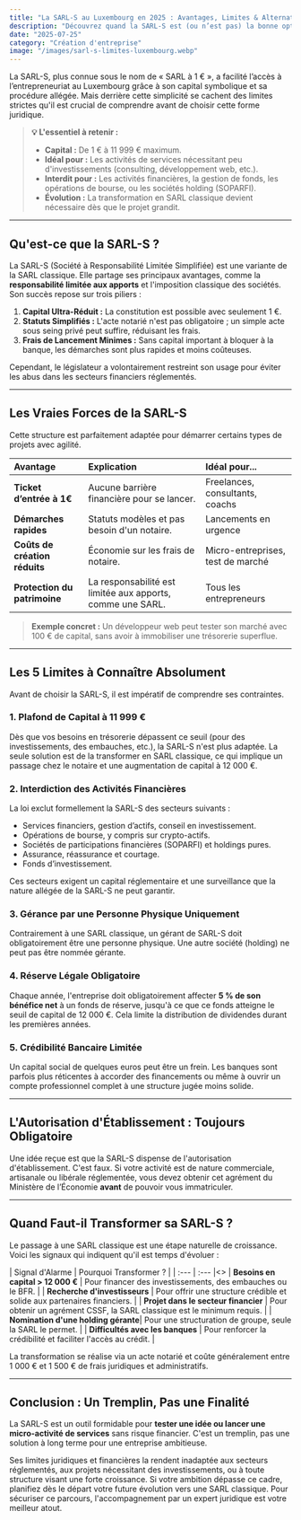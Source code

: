 ```yaml
---
title: "La SARL-S au Luxembourg en 2025 : Avantages, Limites & Alternatives"
description: "Découvrez quand la SARL-S est (ou n’est pas) la bonne option : petits services, pas de capital… mais exclue des activités financières. Nos juristes vous guident."
date: "2025-07-25"
category: "Création d'entreprise"
image: "/images/sarl-s-limites-luxembourg.webp"
---
```


La SARL-S, plus connue sous le nom de « SARL à 1 € », a facilité l’accès à l’entrepreneuriat au Luxembourg grâce à son capital symbolique et sa procédure allégée. Mais derrière cette simplicité se cachent des limites strictes qu'il est crucial de comprendre avant de choisir cette forme juridique.

> **💡 L'essentiel à retenir :**
> * **Capital :** De 1 € à 11 999 € maximum.
> * **Idéal pour :** Les activités de services nécessitant peu d'investissements (consulting, développement web, etc.).
> * **Interdit pour :** Les activités financières, la gestion de fonds, les opérations de bourse, ou les sociétés holding (SOPARFI).
> * **Évolution :** La transformation en SARL classique devient nécessaire dès que le projet grandit.

---

## Qu'est-ce que la SARL-S ?

La SARL-S (Société à Responsabilité Limitée Simplifiée) est une variante de la SARL classique. Elle partage ses principaux avantages, comme la **responsabilité limitée aux apports** et l'imposition classique des sociétés. Son succès repose sur trois piliers :

1.  **Capital Ultra-Réduit :** La constitution est possible avec seulement 1 €.
2.  **Statuts Simplifiés :** L'acte notarié n'est pas obligatoire ; un simple acte sous seing privé peut suffire, réduisant les frais.
3.  **Frais de Lancement Minimes :** Sans capital important à bloquer à la banque, les démarches sont plus rapides et moins coûteuses.

Cependant, le législateur a volontairement restreint son usage pour éviter les abus dans les secteurs financiers réglementés.

---

## Les Vraies Forces de la SARL-S

Cette structure est parfaitement adaptée pour démarrer certains types de projets avec agilité.

| Avantage | Explication | Idéal pour... |
| :--- | :--- | :--- |
| **Ticket d’entrée à 1€** | Aucune barrière financière pour se lancer. | Freelances, consultants, coachs |
| **Démarches rapides** | Statuts modèles et pas besoin d'un notaire. | Lancements en urgence |
| **Coûts de création réduits** | Économie sur les frais de notaire. | Micro-entreprises, test de marché |
| **Protection du patrimoine** | La responsabilité est limitée aux apports, comme une SARL. | Tous les entrepreneurs |

> **Exemple concret :** Un développeur web peut tester son marché avec 100 € de capital, sans avoir à immobiliser une trésorerie superflue.

---

## Les 5 Limites à Connaître Absolument

Avant de choisir la SARL-S, il est impératif de comprendre ses contraintes.

### 1. Plafond de Capital à 11 999 €
Dès que vos besoins en trésorerie dépassent ce seuil (pour des investissements, des embauches, etc.), la SARL-S n'est plus adaptée. La seule solution est de la transformer en SARL classique, ce qui implique un passage chez le notaire et une augmentation de capital à 12 000 €.

### 2. Interdiction des Activités Financières
La loi exclut formellement la SARL-S des secteurs suivants :
* Services financiers, gestion d’actifs, conseil en investissement.
* Opérations de bourse, y compris sur crypto-actifs.
* Sociétés de participations financières (SOPARFI) et holdings pures.
* Assurance, réassurance et courtage.
* Fonds d’investissement.

Ces secteurs exigent un capital réglementaire et une surveillance que la nature allégée de la SARL-S ne peut garantir.

### 3. Gérance par une Personne Physique Uniquement
Contrairement à une SARL classique, un gérant de SARL-S doit obligatoirement être une personne physique. Une autre société (holding) ne peut pas être nommée gérante.

### 4. Réserve Légale Obligatoire
Chaque année, l'entreprise doit obligatoirement affecter **5 % de son bénéfice net** à un fonds de réserve, jusqu'à ce que ce fonds atteigne le seuil de capital de 12 000 €. Cela limite la distribution de dividendes durant les premières années.

### 5. Crédibilité Bancaire Limitée
Un capital social de quelques euros peut être un frein. Les banques sont parfois plus réticentes à accorder des financements ou même à ouvrir un compte professionnel complet à une structure jugée moins solide.

---

## L'Autorisation d'Établissement : Toujours Obligatoire

Une idée reçue est que la SARL-S dispense de l'autorisation d'établissement. C'est faux. Si votre activité est de nature commerciale, artisanale ou libérale réglementée, vous devez obtenir cet agrément du Ministère de l’Économie **avant** de pouvoir vous immatriculer.

---

## Quand Faut-il Transformer sa SARL-S ?

Le passage à une SARL classique est une étape naturelle de croissance. Voici les signaux qui indiquent qu'il est temps d'évoluer :

| Signal d'Alarme | Pourquoi Transformer ? |
| :--- | :--- |<>
| **Besoins en capital > 12 000 €** | Pour financer des investissements, des embauches ou le BFR. |
| **Recherche d'investisseurs** | Pour offrir une structure crédible et solide aux partenaires financiers. |
| **Projet dans le secteur financier** | Pour obtenir un agrément CSSF, la SARL classique est le minimum requis. |
| **Nomination d'une holding gérante**| Pour une structuration de groupe, seule la SARL le permet. |
| **Difficultés avec les banques** | Pour renforcer la crédibilité et faciliter l'accès au crédit. |

La transformation se réalise via un acte notarié et coûte généralement entre 1 000 € et 1 500 € de frais juridiques et administratifs.

---

## Conclusion : Un Tremplin, Pas une Finalité

La SARL-S est un outil formidable pour **tester une idée ou lancer une micro-activité de services** sans risque financier. C'est un tremplin, pas une solution à long terme pour une entreprise ambitieuse.

Ses limites juridiques et financières la rendent inadaptée aux secteurs réglementés, aux projets nécessitant des investissements, ou à toute structure visant une forte croissance. Si votre ambition dépasse ce cadre, planifiez dès le départ votre future évolution vers une SARL classique. Pour sécuriser ce parcours, l'accompagnement par un expert juridique est votre meilleur atout.
